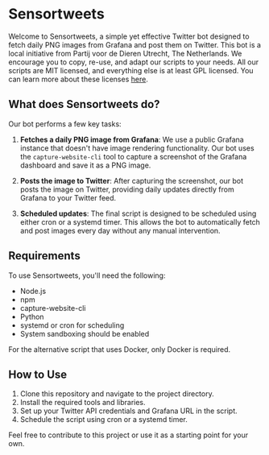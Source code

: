 # Sensortweets

Welcome to Sensortweets, a simple yet effective Twitter bot designed to fetch daily PNG images from Grafana and post them on Twitter. This bot is a local initiative from Partij voor de Dieren Utrecht, The Netherlands. We encourage you to copy, re-use, and adapt our scripts to your needs. All our scripts are MIT licensed, and everything else is at least GPL licensed. You can learn more about these licenses [here](https://en.wikipedia.org/wiki/Comparison_of_free_and_open-source_software_licences).

## What does Sensortweets do?

Our bot performs a few key tasks:

1. **Fetches a daily PNG image from Grafana**: We use a public Grafana instance that doesn't have image rendering functionality. Our bot uses the `capture-website-cli` tool to capture a screenshot of the Grafana dashboard and save it as a PNG image.

2. **Posts the image to Twitter**: After capturing the screenshot, our bot posts the image on Twitter, providing daily updates directly from Grafana to your Twitter feed.

3. **Scheduled updates**: The final script is designed to be scheduled using either cron or a systemd timer. This allows the bot to automatically fetch and post images every day without any manual intervention.

## Requirements

To use Sensortweets, you'll need the following:

- Node.js
- npm
- capture-website-cli
- Python
- systemd or cron for scheduling
- System sandboxing should be enabled

For the alternative script that uses Docker, only Docker is required.

## How to Use

1. Clone this repository and navigate to the project directory.
2. Install the required tools and libraries.
3. Set up your Twitter API credentials and Grafana URL in the script.
4. Schedule the script using cron or a systemd timer.

Feel free to contribute to this project or use it as a starting point for your own.
